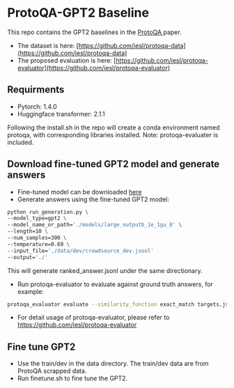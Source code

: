 # ProtoQA-GPT2 Baseline

This repo contains the GPT2 baselines in the [ ProtoQA ](https://www.aclweb.org/anthology/2020.emnlp-main.85.pdf) paper. 
- The dataset is here: [https://github.com/iesl/protoqa-data](https://github.com/iesl/protoqa-data)
- The proposed evaluation is here: [https://github.com/iesl/protoqa-evaluator](https://github.com/iesl/protoqa-evaluator)

## Requirments
- Pytorch: 1.4.0
- Huggingface transformer: 2.1.1

Following the install.sh in the repo will create a conda environment named protoqa, with corresponding libraries installed. Note: protoqa-evaluater is included. 

## Download fine-tuned GPT2 model and generate answers
- Fine-tuned model can be downloaded [here](https://drive.google.com/file/d/1HmwcYbuUe0EQN0a2mOnv68pv3w-6Kivn/view?usp=sharing)
- Generate answers using the fine-tuned GPT2 model:
```bash
python run_generation.py \
--model_type=gpt2 \
--model_name_or_path='./models/large_outputb_1e_1gu_8' \
--length=10 \
--num_samples=300 \
--temperature=0.69 \
--input_file='./data/dev/crowdsource_dev.jsonl'
--output='./'
```

This will generate ranked_answer.jsonl under the same directionary. 
- Run protoqa-evaluator to evaluate against ground truth answers, for example:
```bash
protoqa_evaluator evaluate --similarity_function exact_match targets.jsonl ranked_answer.jsonl
```
- For detail usage of protoqa-evaluator, please refer to https://github.com/iesl/protoqa-evaluator

## Fine tune GPT2
- Use the train/dev in the data directory. The train/dev data are from ProtoQA scrapped data. 
- Run finetune.sh to fine tune the GPT2. 
